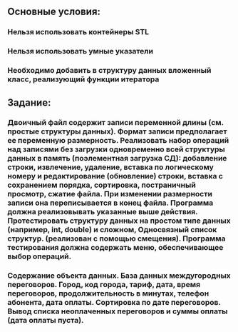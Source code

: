 ## Основные условия:

### Нельзя использовать контейнеры STL
### Нельзя использовать умные указатели
### Необходимо добавить в структуру данных вложенный класс, реализующий функции итератора

## Задание: 
### Двоичный файл содержит записи переменной длины (см. простые структуры данных). Формат записи предполагает ее переменную размерность. Реализовать набор операций над записями без загрузки одновременно всей структуры данных в память (поэлементная загрузка СД): добавление строки, извлечение, удаление, вставка по логическому номеру и редактирование (обновление) строки, вставка с сохранением порядка, сортировка, постраничный просмотр, сжатие файла. При изменении размерности записи она переписывается в конец файла. Программа должна реализовывать указанные выше действия. Протестировать структуру данных на простом типе данных (например, int, double) и сложном, Односвязный список структур. (реализован с помощью смещения). Программа тестирования должна содержать меню, обеспечивающее выбор операций.

### Содержание объекта данных. База данных междугородных переговоров. Город, код города, тариф, дата, время переговоров, продолжительность в минутах, телефон абонента, дата оплаты. Сортировка по дате переговоров. Вывод списка неоплаченных переговоров и суммы оплаты (дата оплаты пуста).

